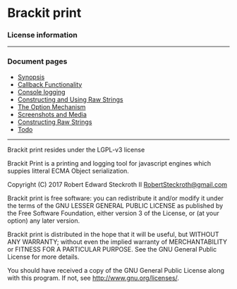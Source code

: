 # Brackit print 
### License information


------

### Document pages
* [Synopsis](https://github.com/restarian/bracket_print/blob/master/doc/README.md)
* [Callback Functionality](https://github.com/restarian/bracket_print/blob/master/doc/as_callback.md)
* [Console logging ](https://github.com/restarian/bracket_print/blob/master/doc/as_logger.md)
* [Constructing and Using Raw Strings ](https://github.com/restarian/bracket_print/blob/master/doc/as_string.md)
* [The Option Mechanism](https://github.com/restarian/bracket_print/blob/master/doc/options.md)
* [Screenshots and Media](https://github.com/restarian/bracket_print/blob/master/doc/screenshot.md)
* [Constructing Raw Strings ](https://github.com/restarian/bracket_print/blob/master/doc/titles.md)
* [Todo](https://github.com/restarian/bracket_print/blob/master/doc/todo.md)

----


Brackit print resides under the LGPL-v3 license

Brackit Print is a printing and logging tool for javascript engines which suppies litteral ECMA Object serialization.

Copyright (C) 2017  Robert Edward Steckroth II <RobertSteckroth@gmail.com>

 Brackit print is free software: you can redistribute it and/or modify it under the terms of the GNU LESSER GENERAL PUBLIC LICENSE as published by
 the Free Software Foundation, either version 3 of the License, or
 (at your option) any later version.

 Brackit print is distributed in the hope that it will be useful, but WITHOUT ANY WARRANTY; without even the implied warranty of MERCHANTABILITY or FITNESS FOR A PARTICULAR PURPOSE.  See the
 GNU General Public License for more details.

 You should have received a copy of the GNU General Public License
 along with this program.  If not, see <http://www.gnu.org/licenses/>.

